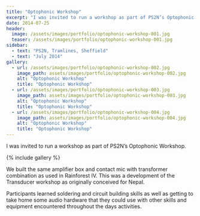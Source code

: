 ```yaml
---
title: "Optophonic Workshop"
excerpt: "I was invited to run a workshop as part of PS2N’s Optophonic Workshop."
date: 2014-07-25
header:
  image: /assets/images/portfolio/optophonic-workshop-001.jpg
  teaser: /assets/images/portfolio/optophonic-workshop-001.jpg
sidebar:
  - text: "PS2N, Tramlines, Sheffield"
  - text: "July 2014"
gallery:
  - url: /assets/images/portfolio/optophonic-workshop-002.jpg
    image_path: assets/images/portfolio/optophonic-workshop-002.jpg
    alt: "Optophonic Workshop"
    title: "Optophonic Workshop"
  - url: /assets/images/portfolio/optophonic-workshop-003.jpg
    image_path: assets/images/portfolio/optophonic-workshop-003.jpg
    alt: "Optophonic Workshop"
    title: "Optophonic Workshop"
  - url: /assets/images/portfolio/optophonic-workshop-004.jpg
    image_path: assets/images/portfolio/optophonic-workshop-004.jpg
    alt: "Optophonic Workshop"
    title: "Optophonic Workshop"
---
```

I was invited to run a workshop as part of PS2N’s Optophonic Workshop.

{% include gallery %}

We built the same amplifier box and contact mic with transformer combination as used in Rainforest IV. This was a development of the Transducer workshop as originally conceived for Nepal.

Participants learned soldering and circuit building skills as well as getting to take home some audio hardware that they could use with other skills and equipment encountered throughout the days activities.
